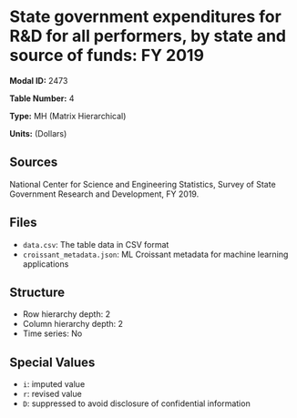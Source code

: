 # State government expenditures for R&D for all performers, by state and source of funds: FY 2019

**Modal ID:** 2473

**Table Number:** 4

**Type:** MH (Matrix Hierarchical)

**Units:** (Dollars)

## Sources

National Center for Science and Engineering Statistics, Survey of State Government Research and Development, FY 2019.

## Files

- `data.csv`: The table data in CSV format
- `croissant_metadata.json`: ML Croissant metadata for machine learning applications

## Structure

- Row hierarchy depth: 2
- Column hierarchy depth: 2
- Time series: No

## Special Values

- `i`: imputed value
- `r`: revised value
- `D`: suppressed to avoid disclosure of confidential information
